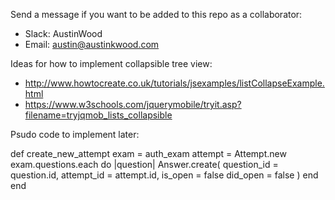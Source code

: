 Send a message if you want to be added to this repo as a collaborator:
* Slack: AustinWood
* Email: austin@austinkwood.com

Ideas for how to implement collapsible tree view:
* http://www.howtocreate.co.uk/tutorials/jsexamples/listCollapseExample.html
* https://www.w3schools.com/jquerymobile/tryit.asp?filename=tryjqmob_lists_collapsible


Psudo code to implement later:

def create_new_attempt
  exam = auth_exam
  attempt = Attempt.new
  exam.questions.each do |question|
    Answer.create(
      question_id = question.id,
      attempt_id = attempt.id,
      is_open = false
      did_open = false
      )
  end
end
